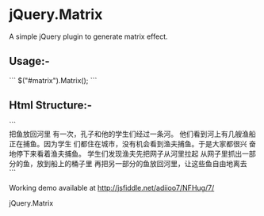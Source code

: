 jQuery.Matrix
=============
A simple jQuery plugin to generate matrix effect.

<h2>Usage:-</h2>
```
$("#matrix").Matrix();
```

<h2>Html Structure:-</h2>
```
  <div id="matrix">
    <span>把鱼放回河里</span>  
    <span>有一次，孔子和他的学生们经过一条河。</span>  
    <span>他们看到河上有几艘渔船正在捕鱼。因为学生</span>  
    <span>们都住在城市，没有机会看到渔夫捕鱼。于是大家都很兴</span>  
    <span>奋地停下来看着渔夫捕鱼。</span>  
    <span>学生们发现渔夫先把网子从河里拉起</span>  
    <span>从网子里抓出一部分的鱼，放到船上的桶子里</span>  
    <span>再把另一部分的鱼放回河里，让这些鱼自由地离去</span>
  </div>
```

Working demo available at http://jsfiddle.net/adiioo7/NFHug/7/

jQuery.Matrix
